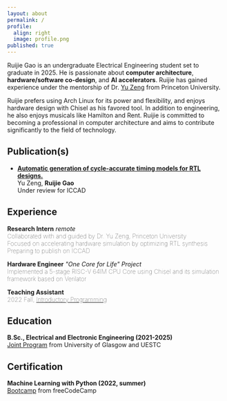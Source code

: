```yaml
---
layout: about
permalink: /
profile:
  align: right
  image: profile.png
published: true
---
```



Ruijie Gao is an undergraduate Electrical Engineering student set to graduate in 2025. He is passionate about **computer architecture**, **hardware/software co-design**, and **AI accelerators**. Ruijie has gained experience under the mentorship of Dr. [Yu Zeng](https://yuzeng2333.github.io) from Princeton University.

Ruijie prefers using Arch Linux for its power and flexibility, and enjoys hardware design with Chisel as his favored tool. In addition to engineering, he also enjoys musicals like Hamilton and Rent. Ruijie is committed to becoming a professional in computer architecture and aims to contribute significantly to the field of technology.

## Publication(s)
- <u><b>Automatic generation of cycle-accurate timing models for RTL designs.</b></u>   
  Yu Zeng, **Ruijie Gao**       
  Under review for ICCAD


## Experience
**Research Intern** _remote_   
<span style="font-weight: 100">Collaborated with and guided by Dr. Yu Zeng, Princeton University    
Focused on accelerating hardware simulation by optimizing RTL synthesis        
Preparing to publish on ICCAD </span>

**Hardware Engineer** _"One Core for Life" Project_          
<span style="font-weight: 100">Implemented a 5-stage RISC-V 64IM CPU Core using Chisel and its simulation framework based on Verilator    </span>

**Teaching Assistant**                
<span style="font-weight: 100">2022 Fall, [Introductory Programming](https://www.gla.ac.uk/coursecatalogue/course/?code=UESTC1005)   </span>


## Education
**B.Sc., Electrical and Electronic Engineering (2021-2025)**     
[Joint Program](https://www.gla.ac.uk/undergraduate/degrees/electronicselectricaluestc/) from University of Glasgow and UESTC     


## Certification
**Machine Learning with Python (2022, summer)**           
[Bootcamp](https://www.freecodecamp.org/learn/machine-learning-with-python/) from freeCodeCamp




